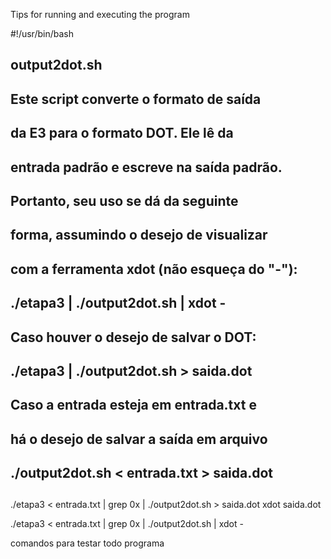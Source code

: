Tips for running and executing the program



#!/usr/bin/bash
##
## output2dot.sh
##
## Este script converte o formato de saída
## da E3 para o formato DOT. Ele lê da
## entrada padrão e escreve na saída padrão.
## Portanto, seu uso se dá da seguinte
## forma, assumindo o desejo de visualizar
## com a ferramenta xdot (não esqueça do "-"):
##
## ./etapa3 | ./output2dot.sh | xdot -
##
## Caso houver o desejo de salvar o DOT:
##
## ./etapa3 | ./output2dot.sh > saida.dot
##
## Caso a entrada esteja em entrada.txt e
## há o desejo de salvar a saída em arquivo
##
## ./output2dot.sh < entrada.txt > saida.dot
##
##


./etapa3 < entrada.txt  | grep 0x | ./output2dot.sh > saida.dot
 xdot saida.dot


 ./etapa3 < entrada.txt  | grep 0x | ./output2dot.sh | xdot -

 comandos para testar todo programa